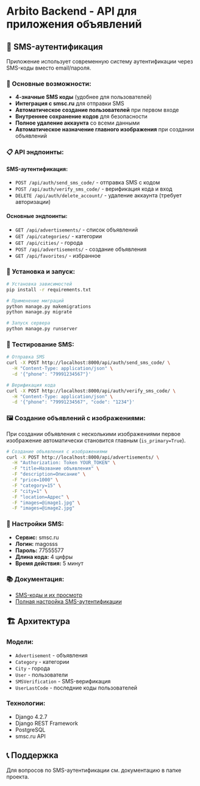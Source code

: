 # Arbito Backend - API для приложения объявлений

## 📱 SMS-аутентификация

Приложение использует современную систему аутентификации через SMS-коды вместо email/пароля.

### 🔧 Основные возможности:

- **4-значные SMS коды** (удобнее для пользователей)
- **Интеграция с smsc.ru** для отправки SMS
- **Автоматическое создание пользователей** при первом входе
- **Внутреннее сохранение кодов** для безопасности
- **Полное удаление аккаунта** со всеми данными
- **Автоматическое назначение главного изображения** при создании объявлений

### 📋 API эндпоинты:

#### SMS-аутентификация:
- `POST /api/auth/send_sms_code/` - отправка SMS с кодом
- `POST /api/auth/verify_sms_code/` - верификация кода и вход
- `DELETE /api/auth/delete_account/` - удаление аккаунта (требует авторизации)

#### Основные эндпоинты:
- `GET /api/advertisements/` - список объявлений
- `GET /api/categories/` - категории
- `GET /api/cities/` - города
- `POST /api/advertisements/` - создание объявления
- `GET /api/favorites/` - избранное

### 🚀 Установка и запуск:

```bash
# Установка зависимостей
pip install -r requirements.txt

# Применение миграций
python manage.py makemigrations
python manage.py migrate

# Запуск сервера
python manage.py runserver
```

### 📱 Тестирование SMS:

```bash
# Отправка SMS
curl -X POST http://localhost:8000/api/auth/send_sms_code/ \
  -H "Content-Type: application/json" \
  -d '{"phone": "79991234567"}'

# Верификация кода
curl -X POST http://localhost:8000/api/auth/verify_sms_code/ \
  -H "Content-Type: application/json" \
  -d '{"phone": "79991234567", "code": "1234"}'
```

### 🖼️ Создание объявлений с изображениями:

При создании объявления с несколькими изображениями первое изображение автоматически становится главным (`is_primary=True`).

```bash
# Создание объявления с изображениями
curl -X POST http://localhost:8000/api/advertisements/ \
  -H "Authorization: Token YOUR_TOKEN" \
  -F "title=Название объявления" \
  -F "description=Описание" \
  -F "price=1000" \
  -F "category=15" \
  -F "city=1" \
  -F "location=Адрес" \
  -F "images=@image1.jpg" \
  -F "images=@image2.jpg"
```

### 🔑 Настройки SMS:

- **Сервис:** smsc.ru
- **Логин:** magosss
- **Пароль:** 77555577
- **Длина кода:** 4 цифры
- **Время действия:** 5 минут

### 📚 Документация:

- [SMS-коды и их просмотр](README_SMS_CODES.md)
- [Полная настройка SMS-аутентификации](FINAL_SMS_SETUP.md)

## 🏗️ Архитектура

### Модели:
- `Advertisement` - объявления
- `Category` - категории
- `City` - города
- `User` - пользователи
- `SMSVerification` - SMS-верификация
- `UserLastCode` - последние коды пользователей

### Технологии:
- Django 4.2.7
- Django REST Framework
- PostgreSQL
- smsc.ru API

## 📞 Поддержка

Для вопросов по SMS-аутентификации см. документацию в папке проекта.
